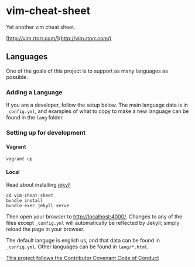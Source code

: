 vim-cheat-sheet
===============

Yet another vim cheat sheet.

[http://vim.rtorr.com/](http://vim.rtorr.com/)

## Languages

One of the goals of this project is to support
as many languages as possible.

### Adding a Language

If you are a developer, follow the setup below. The main language data is in `_config.yml`, and examples of what to copy
to make a new language can be found in the `lang` folder.

### Setting up for development

#### Vagrant

```
vagrant up
```

#### Local

Read about installing [jekyll](http://jekyllrb.com/)

```
cd vim-cheat-sheet
bundle install
bundle exec jekyll serve
```

Then open your browser to [http://localhost:4000/](http://localhost:4000/).  Changes to any of the files except `_config.yml` will automatically be reflected by Jekyll; simply reload the page in your browser.

The default languge is english us, and that data can be found in `_config.yml`. Other languages can be found in `lang/*.html`.

[This project follows the Contributor Covenant Code of Conduct](http://contributor-covenant.org/version/1/4)